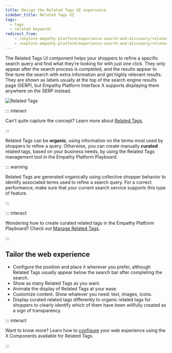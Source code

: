 ```yaml
---
title: Design the Related Tags UI experience
sidebar_title: Related Tags UI
tags:
  - tags
  - related keywords
redirect_from:
    - /explore-empathy-platform/experience-search-and-discovery/related-tags.html
    - /explore-empathy-platform/experience-search-and-discovery/related-tags
---
```


The Related Tags UI component helps your shoppers to refine a specific search query and find what
they’re looking for with just one click. They only appear after the search process is completed, and
the results appear to fine-tune the search with extra information and get highly relevant results.
They are shown as labels usually at the top of the search engine results page (SERP), but Empathy
Platform Interface X supports displaying them anywhere on the SERP instead.

![Related Tags](~@assets/x/interface/x-related-tags.gif)

::: interact

Can't quite capture the concept? Learn more about
[Related Tags](/understand-empathy-platform/search-features/related-tags-overview.md).

:::

Related Tags can be **organic**, using information on the terms most used by shoppers to refine a
query. Otherwise, you can create manually **curated** related tags, based on your business needs, by
using the Related Tags management tool in the Empathy Platform Playboard.

::: warning

Related Tags are generated organically using collective shopper behavior to identify associated
terms used to refine a search query. For a correct performance, make sure that your current search
service supports this type of feature.

:::

::: interact

Wondering how to create curated related tags in the Empathy Platform Playboard? Check out
[Manage Related Tags](/explore-empathy-platform/fine-tune-search-and-discovery/manage-related-tags.md).

:::

<!-- You can configure the behavior of Related Tags and decide whether they’re selectable or not. If Related Tags aren’t selectable, they modify the initial query syntax by adding the related-search keywords to the query term initially typed in the search bar. Otherwise, the initial query syntax will still remain so that shoppers can select or deselect Related Tags at their ease, exploring different options and combinations. -->

## Tailor the web experience

- Configure the position and place it wherever you prefer, although Related Tags usually appear
  below the search bar after completing the search.
- Show as many Related Tags as you want.
- Animate the display of Related Tags at your ease.
- Customize content. Show whatever you need: text, images, icons.
- Display curated related tags differently to organic related tags for shoppers to clearly identify
  which of them have been willfully created as a sign of transparency.

<!-- - Choose if Related Tags are selectable or change the syntax of the initial query in the search box. -->

::: interact

Want to know more? Learn how to
[configure](/develop-empathy-platform/ui-reference/components/related-tags/) your web experience
using the X Components available for Related Tags.

:::
